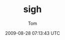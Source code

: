 ---
title: 'sigh'
posts: 3
hash: 'HZNN6lH6'
author: 'Tom'
date: 2009-08-28 07:13:43 UTC
sources:
  - https://tokipona.yahoogroups.narkive.com/HZNN6lH6
---